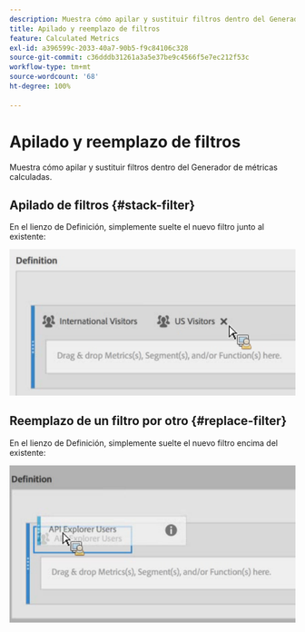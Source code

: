 ```yaml
---
description: Muestra cómo apilar y sustituir filtros dentro del Generador de métricas calculadas.
title: Apilado y reemplazo de filtros
feature: Calculated Metrics
exl-id: a396599c-2033-40a7-90b5-f9c84106c328
source-git-commit: c36dddb31261a3a5e37be9c4566f5e7ec212f53c
workflow-type: tm+mt
source-wordcount: '68'
ht-degree: 100%

---
```


# Apilado y reemplazo de filtros

Muestra cómo apilar y sustituir filtros dentro del Generador de métricas calculadas.

## Apilado de filtros {#stack-filter}

En el lienzo de Definición, simplemente suelte el nuevo filtro junto al existente:

![](assets/cm_stack_seg.png)

## Reemplazo de un filtro por otro {#replace-filter}

En el lienzo de Definición, simplemente suelte el nuevo filtro encima del existente:

![](assets/cm_replace_seg.png)
